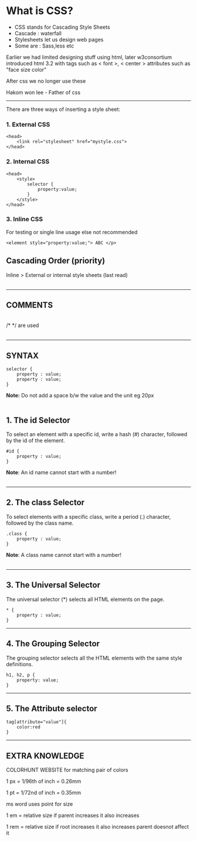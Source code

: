# What is CSS?
- CSS stands for Cascading Style Sheets
- Cascade : waterfall
- Stylesheets let us design web pages
- Some are : Sass,less etc

Earlier we had limited designing stuff using html,
later w3consortium introduced html 3.2 with tags such as < font >, < center > attributes such as "face size color"

After css we no longer use these
 
Hakom won lee - Father of css 

---
There are three ways of inserting a style sheet:

### 1. External CSS

    <head>
        <link rel="stylesheet" href="mystyle.css">
    </head>

### 2. Internal CSS

    <head>
        <style>
            selector {
                property:value;
            }
        </style>
    </head>

### 3. Inline CSS
For testing or single line usage else not recommended
    
    <element style="property:value;"> ABC </p>


## Cascading Order (priority)

Inline > External or internal style sheets (last read)<br><br>

---

## COMMENTS

<br>/* */ are used<br><br>

---
## SYNTAX

    selector {
        property : value;
        property : value;
    }



**Note:** Do not add a space b/w the value and the unit eg 20px <br><br>

## 1. The id Selector

To select an element with a specific id, write a hash (#) character, followed by the id of the element.

    #id {
        property : value;
    }

**Note**: An id name cannot start with a number!
<br><br>

---

## 2. The class Selector
To select elements with a specific class, write a period (.) character, followed by the class name.

    .class {
        property : value;
    }

**Note**: A class name cannot start with a number!
<br><br>

---
## 3. The Universal Selector
The universal selector (*) selects all HTML elements on the page.

    * {
        property : value;
    }

---
## 4. The Grouping Selector
The grouping selector selects all the HTML elements with the same style definitions.

    h1, h2, p {
        property: value;
    }
---

## 5. The Attribute selector

    tag[attribute="value"]{
        color:red
    }

---

## EXTRA KNOWLEDGE 

COLORHUNT WEBSITE 
for matching pair of colors

1 px = 1/96th of inch = 0.26mm

1 pt = 1/72nd of inch = 0.35mm

ms word uses point for size

1 em = relative size if parent increases it also increases

1 rem = relative size if root increases it also increases parent doesnot affect it
